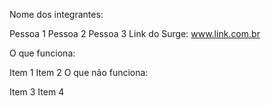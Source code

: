 Nome dos integrantes:

Pessoa 1
Pessoa 2
Pessoa 3
Link do Surge: www.link.com.br

O que funciona:

Item 1
Item 2
O que não funciona:

Item 3
Item 4
